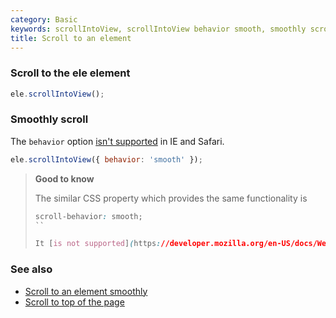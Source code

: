 ```yaml
---
category: Basic
keywords: scrollIntoView, scrollIntoView behavior smooth, smoothly scroll
title: Scroll to an element
---
```


### Scroll to the ele element

```js
ele.scrollIntoView();
```

### Smoothly scroll

The `behavior` option [isn't supported](https://developer.mozilla.org/en-US/docs/Web/API/Element/scrollIntoView#Browser_compatibility) in IE and Safari.

```js
ele.scrollIntoView({ behavior: 'smooth' });
```

> **Good to know**
>
> The similar CSS property which provides the same functionality is
>
> ```css
> scroll-behavior: smooth;
> ``
>
> It [is not supported](https://developer.mozilla.org/en-US/docs/Web/CSS/scroll-behavior#Browser_compatibility) in IE and Safari.
> ```

### See also

-   [Scroll to an element smoothly](/scroll-to-an-element-smoothly)
-   [Scroll to top of the page](/scroll-to-top-of-the-page)

